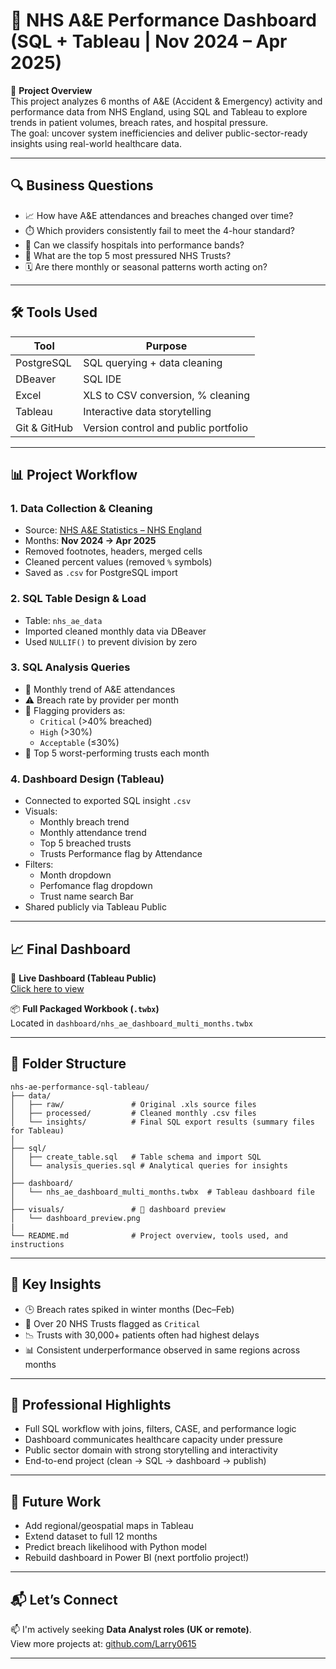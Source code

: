 # 🏥 NHS A&E Performance Dashboard (SQL + Tableau | Nov 2024 – Apr 2025)

📌 **Project Overview**  
This project analyzes 6 months of A&E (Accident & Emergency) activity and performance data from NHS England, using SQL and Tableau to explore trends in patient volumes, breach rates, and hospital pressure.  
The goal: uncover system inefficiencies and deliver public-sector-ready insights using real-world healthcare data.

---

## 🔍 Business Questions

- 📈 How have A&E attendances and breaches changed over time?
- ⏱️ Which providers consistently fail to meet the 4-hour standard?
- 🚥 Can we classify hospitals into performance bands?
- 📍 What are the top 5 most pressured NHS Trusts?
- 🗓️ Are there monthly or seasonal patterns worth acting on?

---

## 🛠️ Tools Used

| Tool        | Purpose                             |
|-------------|--------------------------------------|
| PostgreSQL  | SQL querying + data cleaning         |
| DBeaver     | SQL IDE                              |
| Excel       | XLS to CSV conversion, % cleaning    |
| Tableau     | Interactive data storytelling        |
| Git & GitHub| Version control and public portfolio |

---

## 📊 Project Workflow

### 1. **Data Collection & Cleaning**
- Source: [NHS A&E Statistics – NHS England](https://www.england.nhs.uk/statistics/statistical-work-areas/ae-waiting-times-and-activity/)
- Months: **Nov 2024 → Apr 2025**
- Removed footnotes, headers, merged cells
- Cleaned percent values (removed `%` symbols)
- Saved as `.csv` for PostgreSQL import

### 2. **SQL Table Design & Load**
- Table: `nhs_ae_data`
- Imported cleaned monthly data via DBeaver
- Used `NULLIF()` to prevent division by zero

### 3. **SQL Analysis Queries**
- 🧮 Monthly trend of A&E attendances
- ⚠️ Breach rate by provider per month
- 🚩 Flagging providers as:
  - `Critical` (>40% breached)
  - `High` (>30%)
  - `Acceptable` (≤30%)
- 📍 Top 5 worst-performing trusts each month

### 4. **Dashboard Design (Tableau)**
- Connected to exported SQL insight `.csv`
- Visuals:
  - Monthly breach trend
  - Monthly attendance trend
  - Top 5 breached trusts
  - Trusts Performance flag by Attendance 
- Filters:
  - Month dropdown
  - Perfomance flag dropdown
  - Trust name search Bar
- Shared publicly via Tableau Public

---

## 📈 Final Dashboard

🔗 **Live Dashboard (Tableau Public)**  
[Click here to view](https://public.tableau.com/views/NHSAEPerformanceDashboardNov2024Apr2025/Dashboard1)

📦 **Full Packaged Workbook (`.twbx`)**  
Located in `dashboard/nhs_ae_dashboard_multi_months.twbx`

---

## 📂 Folder Structure
```
nhs-ae-performance-sql-tableau/
├── data/
│   ├── raw/               # Original .xls source files
│   ├── processed/         # Cleaned monthly .csv files
│   └── insights/          # Final SQL export results (summary files for Tableau)
│
├── sql/
│   ├── create_table.sql   # Table schema and import SQL
│   └── analysis_queries.sql # Analytical queries for insights
│
├── dashboard/
│   └── nhs_ae_dashboard_multi_months.twbx  # Tableau dashboard file
│
├── visuals/               # 📸 dashboard preview
│   └── dashboard_preview.png
|
└── README.md              # Project overview, tools used, and instructions
```
---

## 🧠 Key Insights

- 🕒 Breach rates spiked in winter months (Dec–Feb)
- 🏥 Over 20 NHS Trusts flagged as `Critical`
- 📉 Trusts with 30,000+ patients often had highest delays
- 📊 Consistent underperformance observed in same regions across months

---

## 📢 Professional Highlights

- Full SQL workflow with joins, filters, CASE, and performance logic
- Dashboard communicates healthcare capacity under pressure
- Public sector domain with strong storytelling and interactivity
- End-to-end project (clean → SQL → dashboard → publish)

---

## 🚀 Future Work

- Add regional/geospatial maps in Tableau
- Extend dataset to full 12 months
- Predict breach likelihood with Python model
- Rebuild dashboard in Power BI (next portfolio project!)

---

## 📬 Let’s Connect

📫 I'm actively seeking **Data Analyst roles (UK or remote)**.  
View more projects at: [github.com/Larry0615](https://github.com/Larry0615)

---

